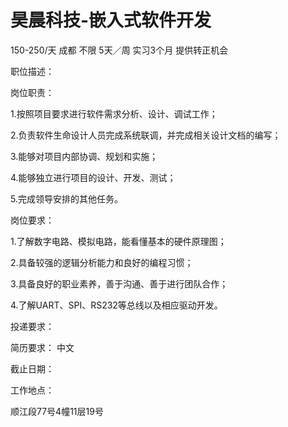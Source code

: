 # 昊晨科技-嵌入式软件开发

150-250/天 成都 不限 5天／周 实习3个月 提供转正机会

职位描述：

岗位职责：

1.按照项目要求进行软件需求分析、设计、调试工作；

2.负责软件生命设计人员完成系统联调，并完成相关设计文档的编写；

3.能够对项目内部协调、规划和实施；

4.能够独立进行项目的设计、开发、测试；

5.完成领导安排的其他任务。

岗位要求：

1.了解数字电路、模拟电路，能看懂基本的硬件原理图；

2.具备较强的逻辑分析能力和良好的编程习惯；

3.具备良好的职业素养，善于沟通、善于进行团队合作；

4.了解UART、SPI、RS232等总线以及相应驱动开发。

投递要求：

简历要求： 中文

截止日期：

工作地点：

顺江段77号4幢11层19号